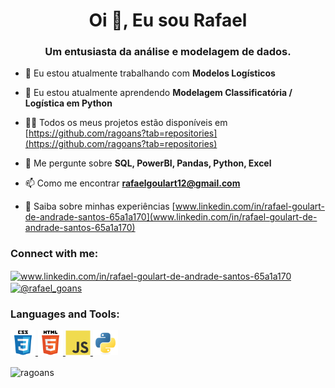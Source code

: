 <h1 align="center">Oi 👋, Eu sou Rafael</h1>
<h3 align="center">Um entusiasta da análise e modelagem de dados.</h3>

- 🔭 Eu estou atualmente trabalhando com **Modelos Logísticos**

- 🌱 Eu estou atualmente aprendendo **Modelagem Classificatória / Logística em Python**

- 👨‍💻 Todos os meus projetos estão disponíveis em [https://github.com/ragoans?tab=repositories](https://github.com/ragoans?tab=repositories)

- 💬 Me pergunte sobre **SQL, PowerBI, Pandas, Python, Excel**

- 📫 Como me encontrar **rafaelgoulart12@gmail.com**

- 📄 Saiba sobre minhas experiências [www.linkedin.com/in/rafael-goulart-de-andrade-santos-65a1a170](www.linkedin.com/in/rafael-goulart-de-andrade-santos-65a1a170)

<h3 align="left">Connect with me:</h3>
<p align="left">
<a href="https://linkedin.com/in/www.linkedin.com/in/rafael-goulart-de-andrade-santos-65a1a170" target="blank"><img align="center" src="https://raw.githubusercontent.com/rahuldkjain/github-profile-readme-generator/master/src/images/icons/Social/linked-in-alt.svg" alt="www.linkedin.com/in/rafael-goulart-de-andrade-santos-65a1a170" height="30" width="40" /></a>
<a href="https://instagram.com/@rafael_goans" target="blank"><img align="center" src="https://raw.githubusercontent.com/rahuldkjain/github-profile-readme-generator/master/src/images/icons/Social/instagram.svg" alt="@rafael_goans" height="30" width="40" /></a>
</p>

<h3 align="left">Languages and Tools:</h3>
<p align="left"> <a href="https://www.w3schools.com/css/" target="_blank" rel="noreferrer"> <img src="https://raw.githubusercontent.com/devicons/devicon/master/icons/css3/css3-original-wordmark.svg" alt="css3" width="40" height="40"/> </a> <a href="https://www.w3.org/html/" target="_blank" rel="noreferrer"> <img src="https://raw.githubusercontent.com/devicons/devicon/master/icons/html5/html5-original-wordmark.svg" alt="html5" width="40" height="40"/> </a> <a href="https://developer.mozilla.org/en-US/docs/Web/JavaScript" target="_blank" rel="noreferrer"> <img src="https://raw.githubusercontent.com/devicons/devicon/master/icons/javascript/javascript-original.svg" alt="javascript" width="40" height="40"/> </a> <a href="https://www.python.org" target="_blank" rel="noreferrer"> <img src="https://raw.githubusercontent.com/devicons/devicon/master/icons/python/python-original.svg" alt="python" width="40" height="40"/> </a> </p>

<p><img align="center" src="https://github-readme-stats.vercel.app/api/top-langs?username=ragoans&show_icons=true&locale=en&layout=compact" alt="ragoans" /></p>
